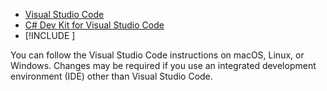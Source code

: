* [Visual Studio Code](https://code.visualstudio.com/download)
* [C# Dev Kit for Visual Studio Code](https://marketplace.visualstudio.com/items?itemName=ms-dotnettools.csdevkit)
* [!INCLUDE [](~/includes/9.0-SDK.md)]

You can follow the Visual Studio Code instructions on macOS, Linux, or Windows. Changes may be required if you use an integrated development environment (IDE) other than Visual Studio Code.
